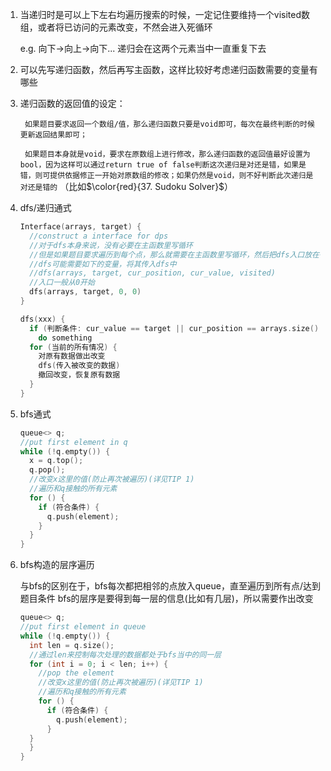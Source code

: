 1. 当递归时是可以上下左右均遍历搜索的时候，一定记住要维持一个visited数组，或者将已访问的元素改变，不然会进入死循环

    e.g. 向下->向上->向下... 递归会在这两个元素当中一直重复下去
    
2. 可以先写递归函数，然后再写主函数，这样比较好考虑递归函数需要的变量有哪些

3. 递归函数的返回值的设定：

    ` 如果题目要求返回一个数组/值，那么递归函数只要是void即可，每次在最终判断的时候更新返回结果即可；`
    
    ` 如果题目本身就是void，要求在原数组上进行修改，那么递归函数的返回值最好设置为bool，因为这样可以通过return true of false判断这次递归是对还是错，如果是错，则可提供依据修正一开始对原数组的修改；如果仍然是void，则不好判断此次递归是对还是错的`  （比如$\color{red}{37. Sudoku Solver}$）

4.  dfs/递归通式

    ```cpp
    Interface(arrays, target) {
      //construct a interface for dps
      //对于dfs本身来说，没有必要在主函数里写循环
      //但是如果题目要求遍历到每个点，那么就需要在主函数里写循环，然后把dfs入口放在循环里
      //dfs可能需要如下的变量，将其传入dfs中
      //dfs(arrays, target, cur_position, cur_value, visited)
      //入口一般从0开始
      dfs(arrays, target, 0, 0)
    }
    
    dfs(xxx) {
      if (判断条件: cur_value == target || cur_position == arrays.size() || meet other restriction)
        do something
      for (当前的所有情况) {
        对原有数据做出改变
        dfs(传入被改变的数据)
        撤回改变，恢复原有数据
      }
    }
    ```
    
5. bfs通式

   ```cpp
   queue<> q;
   //put first element in q
   while (!q.empty()) {
     x = q.top();
     q.pop();
     //改变x这里的值(防止再次被遍历)(详见TIP 1)
     //遍历和q接触的所有元素
     for () {
       if (符合条件) {
         q.push(element);
       }
     }
   }
   ```
   
6. bfs构造的层序遍历

   与bfs的区别在于，bfs每次都把相邻的点放入queue，直至遍历到所有点/达到题目条件
   bfs的层序是要得到每一层的信息(比如有几层)，所以需要作出改变
   
   ```cpp
   queue<> q;
   //put first element in queue
   while (!q.empty()) {
     int len = q.size();
     //通过len来控制每次处理的数据都处于bfs当中的同一层
     for (int i = 0; i < len; i++) {
       //pop the element
       //改变x这里的值(防止再次被遍历)(详见TIP 1)
       //遍历和q接触的所有元素
       for () {
         if (符合条件) {
           q.push(element);
         }
     }
     }
   }
   ```
    
